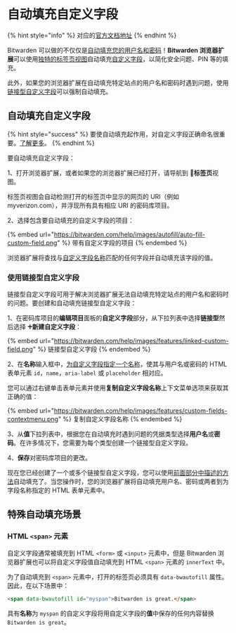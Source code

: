 # 自动填充自定义字段

{% hint style="info" %}
对应的[官方文档地址](https://bitwarden.com/help/article/auto-fill-custom-fields/)
{% endhint %}

Bitwarden 可以做的不仅仅是[自动填充您的用户名和密码](auto-fill-logins-in-browser-extensions.md)！**Bitwarden 浏览器扩展**可以使用[独特的标签页视图](auto-fill-logins-in-browser-extensions.md)自动填充[自定义字段](../../../your-vault/custom-fields.md)，以简化安全问题、PIN 等的填充。

此外，如果您的浏览器扩展在自动填充特定站点的用户名和密码时遇到问题，使用[链接型自定义字段](<Auto-fill Custom Fields.md#shi-yong-lian-jie-de-zi-ding-yi-zi-duan>)可以强制自动填充。

## 自动填充自定义字段 <a href="#auto-fill-custom-fields" id="auto-fill-custom-fields"></a>

{% hint style="success" %}
要使自动填充起作用，对自定义字段正确命名很重要。[了解更多](../../../your-vault/custom-fields.md#custom-field-names)。
{% endhint %}

要自动填充自定义字段：

1、打开浏览器扩展，或者如果您的浏览器扩展已经打开，请导航到 **📁标签页**视图。

标签页视图会自动检测打开的标签页中显示的网页的 URI（例如 myverizon.com），并浮现所有具有相应 URI 的密码库项目。

2、选择包含要自动填充的自定义字段的项目：

{% embed url="https://bitwarden.com/help/images/autofill/auto-fill-custom-field.png" %}
带有自定义字段的项目
{% endembed %}

浏览器扩展将查找与[自定义字段名称](../../../your-vault/custom-fields.md#custom-field-names)匹配的任何字段并自动填充该字段的值。

### 使用链接型自定义字段 <a href="#using-linked-custom-fields" id="using-linked-custom-fields"></a>

链接型自定义字段可用于解决浏览器扩展无法自动填充特定站点的用户名和密码时的问题。要创建和自动填充链接型自定义字段：

1、在密码库项目的**编辑项目**面板的**自定义字段**部分，从下拉列表中选择**链接型**然后选择 **🞤新建自定义字段**：

{% embed url="https://bitwarden.com/help/images/features/linked-custom-field.png" %}
链接型自定义字段
{% endembed %}

2、在**名称**输入框中，[为自定义字段指定一个名称](../../../your-vault/custom-fields.md#custom-field-names)，使其与用户名或密码的 HTML 表单元素 `id`，`name`，`aria-label` 或 `placeholder` 相对应。

您可以通过右键单击表单元素并使用**复制自定义字段名称**上下文菜单选项来获取其正确的值：

{% embed url="https://bitwarden.com/help/images/features/custom-fields-contextmenu.png" %}
复制自定义字段名称
{% endembed %}

3、从**值**下拉列表中，根据您在自动填充时遇到问题的凭据类型选择**用户名**或**密码**。在许多情况下，您需要为每个类型创建一个链接型自定义字段。

4、**保存**对密码库项目的更改。

现在您已经创建了一个或多个链接型自定义字段，您可以使用[前面部分中描述的方法](<Auto-fill Custom Fields.md#auto-fill-custom-fields>)自动填充了。当您操作时，您的浏览器扩展将自动填充用户名、密码或两者到为字段名称指定的 HTML 表单元素中。

## 特殊自动填充场景 <a href="#special-auto-fill-scenarios" id="special-auto-fill-scenarios"></a>

### HTML `<span>` 元素 <a href="#html-span-elements" id="html-span-elements"></a>

自定义字段通常被填充到 HTML `<form>` 或 `<input>` 元素中，但是 Bitwarden 浏览器扩展也可以将自定义字段值自动填充到 HTML `<span>` 元素的 `innerText` 中。

为了自动填充到 `<span>` 元素中，打开的标签页必须具有 `data-bwautofill` 属性。因此，在以下场景中：

```html
<span data-bwautofill id="myspan">Bitwarden is great.</span>
```

具有**名称**为 `myspan` 的自定义字段将用自定义字段的**值**中保存的任何内容替换 `Bitwarden is great`。
